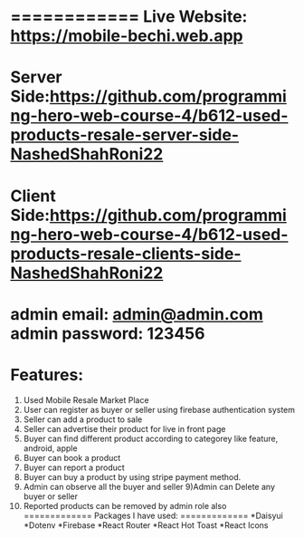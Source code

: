 ============
Live Website: https://mobile-bechi.web.app
============
Server Side:https://github.com/programming-hero-web-course-4/b612-used-products-resale-server-side-NashedShahRoni22
============
Client Side:https://github.com/programming-hero-web-course-4/b612-used-products-resale-clients-side-NashedShahRoni22
============
admin email: admin@admin.com
admin password: 123456
============
Features:
============
1) Used Mobile Resale Market Place
2) User can register as buyer or seller using firebase authentication system
3) Seller can add a product to sale
4) Seller can advertise their product for live in front page
5) Buyer can find different product according to categorey like feature, android, apple
5) Buyer can book a product
6) Buyer can report a product 
7) Buyer can buy a product by using stripe payment method.
8) Admin can observe all the buyer and seller
9)Admin can Delete any buyer or seller
10) Reported products can be removed by admin role also
=============
Packages I have used:
=============
*Daisyui
*Dotenv
*Firebase
*React Router
*React Hot Toast
*React Icons